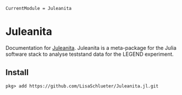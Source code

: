 ```@meta
CurrentModule = Juleanita
```

# Juleanita

Documentation for [Juleanita](https://github.com/LisaSchlueter/Juleanita.jl).
Juleanita is a meta-package for the Julia software stack to analyse teststand data for the LEGEND experiment.

## Install 
```julia-repl
pkg> add https://github.com/LisaSchlueter/Juleanita.jl.git
```

